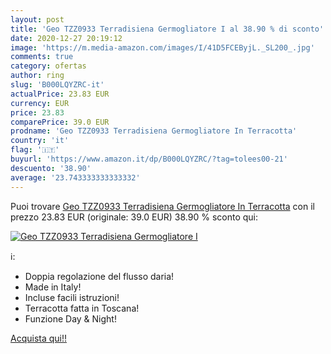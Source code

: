 ```yaml
---
layout: post
title: 'Geo TZZ0933 Terradisiena Germogliatore I al 38.90 % di sconto'
date: 2020-12-27 20:19:12
image: 'https://m.media-amazon.com/images/I/41D5FCEByjL._SL200_.jpg'
comments: true
category: ofertas
author: ring
slug: 'B000LQYZRC-it'
actualPrice: 23.83 EUR
currency: EUR
price: 23.83
comparePrice: 39.0 EUR
prodname: 'Geo TZZ0933 Terradisiena Germogliatore In Terracotta'
country: 'it'
flag: '🇮🇹'
buyurl: 'https://www.amazon.it/dp/B000LQYZRC/?tag=tolees00-21'
descuento: '38.90'
average: '23.743333333333332'
---
```


Puoi trovare [Geo TZZ0933 Terradisiena Germogliatore In Terracotta](https://www.amazon.it/dp/B000LQYZRC/?tag=tolees00-21) con il prezzo 23.83 EUR (originale: 39.0 EUR) 38.90 % sconto qui:

[![Geo TZZ0933 Terradisiena Germogliatore I](https://m.media-amazon.com/images/I/41D5FCEByjL._SL200_.jpg)](https://www.amazon.it/dp/B000LQYZRC/?tag=tolees00-21)

ℹ️:

- Doppia regolazione del flusso daria!
- Made in Italy!
- Incluse facili istruzioni!
- Terracotta fatta in Toscana!
- Funzione Day & Night!

[Acquista qui!!](https://www.amazon.it/dp/B000LQYZRC/?tag=tolees00-21)
